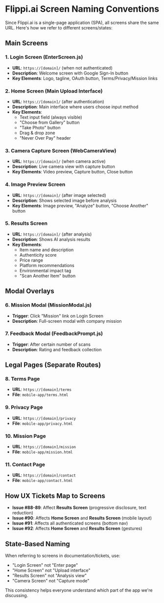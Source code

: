 # Flippi.ai Screen Naming Conventions

Since Flippi.ai is a single-page application (SPA), all screens share the same URL. Here's how we refer to different screens/states:

## Main Screens

### 1. **Login Screen** (EnterScreen.js)
- **URL**: `https://[domain]/` (when not authenticated)
- **Description**: Welcome screen with Google Sign-In button
- **Key Elements**: Logo, tagline, OAuth button, Terms/Privacy/Mission links

### 2. **Home Screen** (Main Upload Interface)
- **URL**: `https://[domain]/` (after authentication)
- **Description**: Main interface where users choose input method
- **Key Elements**: 
  - Text input field (always visible)
  - "Choose from Gallery" button
  - "Take Photo" button  
  - Drag & drop zone
  - "Never Over Pay" header

### 3. **Camera Capture Screen** (WebCameraView)
- **URL**: `https://[domain]/` (when camera active)
- **Description**: Live camera view with capture button
- **Key Elements**: Video preview, Capture button, Close button

### 4. **Image Preview Screen**
- **URL**: `https://[domain]/` (after image selected)
- **Description**: Shows selected image before analysis
- **Key Elements**: Image preview, "Analyze" button, "Choose Another" button

### 5. **Results Screen** 
- **URL**: `https://[domain]/` (after analysis)
- **Description**: Shows AI analysis results
- **Key Elements**:
  - Item name and description
  - Authenticity score
  - Price range
  - Platform recommendations
  - Environmental impact tag
  - "Scan Another Item" button

## Modal Overlays

### 6. **Mission Modal** (MissionModal.js)
- **Trigger**: Click "Mission" link on Login Screen
- **Description**: Full-screen modal with company mission

### 7. **Feedback Modal** (FeedbackPrompt.js)
- **Trigger**: After certain number of scans
- **Description**: Rating and feedback collection

## Legal Pages (Separate Routes)

### 8. **Terms Page**
- **URL**: `https://[domain]/terms`
- **File**: `mobile-app/terms.html`

### 9. **Privacy Page**  
- **URL**: `https://[domain]/privacy`
- **File**: `mobile-app/privacy.html`

### 10. **Mission Page**
- **URL**: `https://[domain]/mission`
- **File**: `mobile-app/mission.html`

### 11. **Contact Page**
- **URL**: `https://[domain]/contact`
- **File**: `mobile-app/contact.html`

## How UX Tickets Map to Screens

- **Issue #88-89**: Affect **Results Screen** (progressive disclosure, text reduction)
- **Issue #90**: Affects **Home Screen** and **Results Screen** (mobile layout)
- **Issue #91**: Affects all authenticated screens (bottom nav)
- **Issue #92**: Affects **Home Screen** and **Results Screen** (gestures)

## State-Based Naming

When referring to screens in documentation/tickets, use:
- "Login Screen" not "Enter page"
- "Home Screen" not "Upload interface" 
- "Results Screen" not "Analysis view"
- "Camera Screen" not "Capture mode"

This consistency helps everyone understand which part of the app we're discussing.